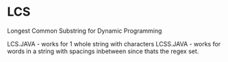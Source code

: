 # LCS
Longest Common Substring for Dynamic Programming


LCS.JAVA - works for 1 whole string with characters
LCSS.JAVA - works for words in a string with spacings inbetween since thats the regex set.
